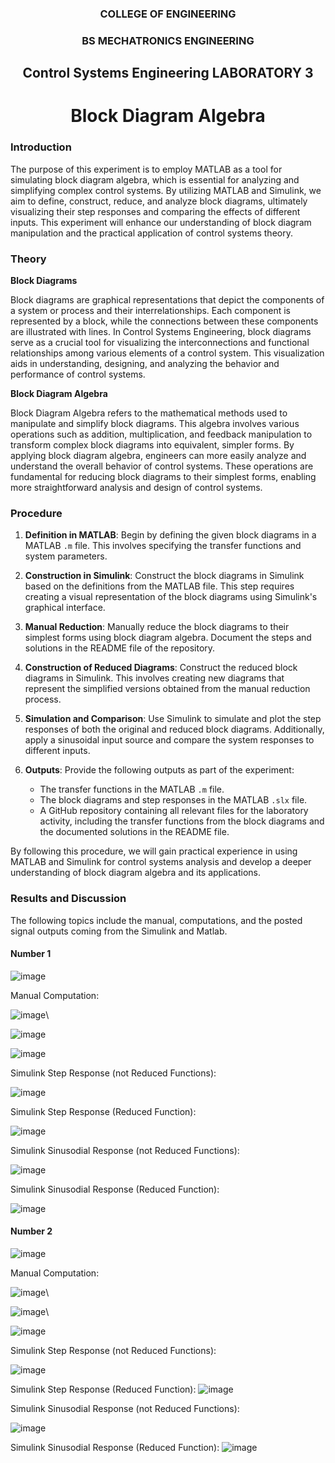 <h3 align= "center" > COLLEGE OF ENGINEERING </h3>
<h3 align= "center" > BS MECHATRONICS ENGINEERING </h3>
<h2 align= "center" > Control Systems Engineering LABORATORY 3 </h2>
<h1 align= "center" > Block Diagram Algebra </h1>

### Introduction

The purpose of this experiment is to employ MATLAB as a tool for simulating block diagram algebra, which is essential for analyzing and simplifying complex control systems. By utilizing MATLAB and Simulink, we aim to define, construct, reduce, and analyze block diagrams, ultimately visualizing their step responses and comparing the effects of different inputs. This experiment will enhance our understanding of block diagram manipulation and the practical application of control systems theory.

### Theory

**Block Diagrams**

Block diagrams are graphical representations that depict the components of a system or process and their interrelationships. Each component is represented by a block, while the connections between these components are illustrated with lines. In Control Systems Engineering, block diagrams serve as a crucial tool for visualizing the interconnections and functional relationships among various elements of a control system. This visualization aids in understanding, designing, and analyzing the behavior and performance of control systems.

**Block Diagram Algebra**

Block Diagram Algebra refers to the mathematical methods used to manipulate and simplify block diagrams. This algebra involves various operations such as addition, multiplication, and feedback manipulation to transform complex block diagrams into equivalent, simpler forms. By applying block diagram algebra, engineers can more easily analyze and understand the overall behavior of control systems. These operations are fundamental for reducing block diagrams to their simplest forms, enabling more straightforward analysis and design of control systems.

### Procedure

1. **Definition in MATLAB**: Begin by defining the given block diagrams in a MATLAB `.m` file. This involves specifying the transfer functions and system parameters.
   
2. **Construction in Simulink**: Construct the block diagrams in Simulink based on the definitions from the MATLAB file. This step requires creating a visual representation of the block diagrams using Simulink's graphical interface.

3. **Manual Reduction**: Manually reduce the block diagrams to their simplest forms using block diagram algebra. Document the steps and solutions in the README file of the repository.

4. **Construction of Reduced Diagrams**: Construct the reduced block diagrams in Simulink. This involves creating new diagrams that represent the simplified versions obtained from the manual reduction process.

5. **Simulation and Comparison**: Use Simulink to simulate and plot the step responses of both the original and reduced block diagrams. Additionally, apply a sinusoidal input source and compare the system responses to different inputs.

6. **Outputs**: Provide the following outputs as part of the experiment:
   - The transfer functions in the MATLAB `.m` file.
   - The block diagrams and step responses in the MATLAB `.slx` file.
   - A GitHub repository containing all relevant files for the laboratory activity, including the transfer functions from the block diagrams and the documented solutions in the README file.

By following this procedure, we will gain practical experience in using MATLAB and Simulink for control systems analysis and develop a deeper understanding of block diagram algebra and its applications.

### Results and Discussion

The following topics include the manual, computations, and the posted signal outputs coming from the Simulink and Matlab.

#### Number 1


![image](https://github.com/leandawnleandawn/CSE_BlockDiagramAlgebra_MEXE_3201_Group12_2024/assets/83767299/7598d093-4f7f-4858-9b63-e68ea98e1f6c)

Manual Computation:


![image](https://github.com/leandawnleandawn/CSE_BlockDiagramAlgebra_MEXE_3201_Group12_2024/assets/83767299/321173b4-ffe3-4b0c-8dc6-7ff9bf267bf1)\

![image](https://github.com/leandawnleandawn/CSE_BlockDiagramAlgebra_MEXE_3201_Group12_2024/assets/83767299/31a4fb41-e79e-4947-9a46-61a28b6d0422)

![image](https://github.com/leandawnleandawn/CSE_BlockDiagramAlgebra_MEXE_3201_Group12_2024/assets/83767299/479bdc40-a18c-4c0f-8b93-61c018eb17ce)


Simulink Step Response (not Reduced Functions):

![image](https://github.com/leandawnleandawn/CSE_BlockDiagramAlgebra_MEXE_3201_Group12_2024/assets/83767299/44728d77-c51f-4532-b5d7-477cb9acdfb8)


Simulink Step Response (Reduced Function):

![image](https://github.com/leandawnleandawn/CSE_BlockDiagramAlgebra_MEXE_3201_Group12_2024/assets/83767299/0b6a5a9f-7d14-4f02-8dc0-b9311a23d31f)

Simulink Sinusodial Response (not Reduced Functions):

![image](https://github.com/leandawnleandawn/CSE_BlockDiagramAlgebra_MEXE_3201_Group12_2024/assets/83767299/d10b0ae4-d238-4fe2-b007-b294f84c0026)

Simulink Sinusodial Response (Reduced Function):

![image](https://github.com/leandawnleandawn/CSE_BlockDiagramAlgebra_MEXE_3201_Group12_2024/assets/83767299/39a896d6-33bf-4371-9f7b-785f26a4a358)

#### Number 2


![image](https://github.com/leandawnleandawn/CSE_BlockDiagramAlgebra_MEXE_3201_Group12_2024/assets/83767299/4ccae787-fbc3-439a-890f-50940b26135c)


Manual Computation:


![image](https://github.com/leandawnleandawn/CSE_BlockDiagramAlgebra_MEXE_3201_Group12_2024/assets/83767299/385a7426-cb54-4ed5-be31-e4820454ee6b)\

![image](https://github.com/leandawnleandawn/CSE_BlockDiagramAlgebra_MEXE_3201_Group12_2024/assets/83767299/af66ac75-c239-4250-93b0-354f1aa42ec3)\

![image](https://github.com/leandawnleandawn/CSE_BlockDiagramAlgebra_MEXE_3201_Group12_2024/assets/83767299/dbc0f257-9982-4bc7-aa63-9f367de7122b)

Simulink Step Response (not Reduced Functions):

![image](https://github.com/leandawnleandawn/CSE_BlockDiagramAlgebra_MEXE_3201_Group12_2024/assets/83767299/688b2fe1-b675-4e73-b909-5dd2a94d2746)

Simulink Step Response (Reduced Function):
![image](https://github.com/leandawnleandawn/CSE_BlockDiagramAlgebra_MEXE_3201_Group12_2024/assets/83767299/cfb879e6-c7f9-46ab-90b7-ee5addd11dfa)

Simulink Sinusodial Response (not Reduced Functions):

![image](https://github.com/leandawnleandawn/CSE_BlockDiagramAlgebra_MEXE_3201_Group12_2024/assets/83767299/d3c8329f-58f0-4eeb-b952-8cf25b68337b)

Simulink Sinusodial Response (Reduced Function):
![image](https://github.com/leandawnleandawn/CSE_BlockDiagramAlgebra_MEXE_3201_Group12_2024/assets/83767299/afdaadbf-cbcc-4506-811f-d8f94427b56b)


